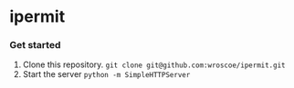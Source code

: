 # ipermit


### Get started
1. Clone this repository. ``` git clone git@github.com:wroscoe/ipermit.git ```
2. Start the server  ```python -m SimpleHTTPServer```
